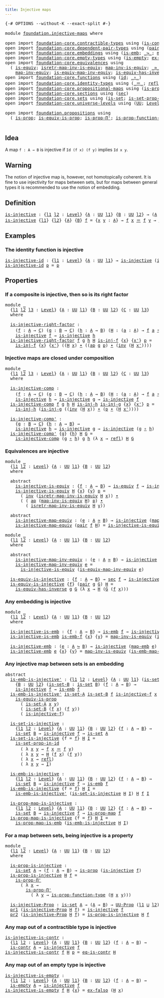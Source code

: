 ```yaml
---
title: Injective maps
---
```


<pre class="Agda"><a id="40" class="Symbol">{-#</a> <a id="44" class="Keyword">OPTIONS</a> <a id="52" class="Pragma">--without-K</a> <a id="64" class="Pragma">--exact-split</a> <a id="78" class="Symbol">#-}</a>

<a id="83" class="Keyword">module</a> <a id="90" href="foundation.injective-maps.html" class="Module">foundation.injective-maps</a> <a id="116" class="Keyword">where</a>

<a id="123" class="Keyword">open</a> <a id="128" class="Keyword">import</a> <a id="135" href="foundation-core.contractible-types.html" class="Module">foundation-core.contractible-types</a> <a id="170" class="Keyword">using</a> <a id="176" class="Symbol">(</a><a id="177" href="foundation-core.contractible-types.html#1006" class="Function">is-contr</a><a id="185" class="Symbol">;</a> <a id="187" href="foundation-core.contractible-types.html#1311" class="Function">eq-is-contr</a><a id="198" class="Symbol">)</a>
<a id="200" class="Keyword">open</a> <a id="205" class="Keyword">import</a> <a id="212" href="foundation-core.dependent-pair-types.html" class="Module">foundation-core.dependent-pair-types</a> <a id="249" class="Keyword">using</a> <a id="255" class="Symbol">(</a><a id="256" href="foundation-core.dependent-pair-types.html#588" class="InductiveConstructor">pair</a><a id="260" class="Symbol">;</a> <a id="262" href="foundation-core.dependent-pair-types.html#605" class="Field">pr1</a><a id="265" class="Symbol">;</a> <a id="267" href="foundation-core.dependent-pair-types.html#617" class="Field">pr2</a><a id="270" class="Symbol">)</a>
<a id="272" class="Keyword">open</a> <a id="277" class="Keyword">import</a> <a id="284" href="foundation-core.embeddings.html" class="Module">foundation-core.embeddings</a> <a id="311" class="Keyword">using</a> <a id="317" class="Symbol">(</a><a id="318" href="foundation-core.embeddings.html#992" class="Function">is-emb</a><a id="324" class="Symbol">;</a> <a id="326" href="foundation-core.embeddings.html#1074" class="Function Operator">_↪_</a><a id="329" class="Symbol">;</a> <a id="331" href="foundation-core.embeddings.html#1217" class="Function">map-emb</a><a id="338" class="Symbol">;</a> <a id="340" href="foundation-core.embeddings.html#1264" class="Function">is-emb-map-emb</a><a id="354" class="Symbol">)</a>
<a id="356" class="Keyword">open</a> <a id="361" class="Keyword">import</a> <a id="368" href="foundation-core.empty-types.html" class="Module">foundation-core.empty-types</a> <a id="396" class="Keyword">using</a> <a id="402" class="Symbol">(</a><a id="403" href="foundation-core.empty-types.html#1228" class="Function">is-empty</a><a id="411" class="Symbol">;</a> <a id="413" href="foundation-core.empty-types.html#1160" class="Function">ex-falso</a><a id="421" class="Symbol">)</a>
<a id="423" class="Keyword">open</a> <a id="428" class="Keyword">import</a> <a id="435" href="foundation-core.equivalences.html" class="Module">foundation-core.equivalences</a> <a id="464" class="Keyword">using</a>
  <a id="472" class="Symbol">(</a> <a id="474" href="foundation-core.equivalences.html#1556" class="Function">is-equiv</a><a id="482" class="Symbol">;</a> <a id="484" href="foundation-core.equivalences.html#4395" class="Function">isretr-map-inv-is-equiv</a><a id="507" class="Symbol">;</a> <a id="509" href="foundation-core.equivalences.html#4187" class="Function">map-inv-is-equiv</a><a id="525" class="Symbol">;</a> <a id="527" href="foundation-core.equivalences.html#1621" class="Function Operator">_≃_</a><a id="530" class="Symbol">;</a> <a id="532" href="foundation-core.equivalences.html#1821" class="Function">map-equiv</a><a id="541" class="Symbol">;</a>
    <a id="547" href="foundation-core.equivalences.html#5036" class="Function">map-inv-equiv</a><a id="560" class="Symbol">;</a> <a id="562" href="foundation-core.equivalences.html#5594" class="Function">is-equiv-map-inv-equiv</a><a id="584" class="Symbol">;</a> <a id="586" href="foundation-core.equivalences.html#3013" class="Function">is-equiv-has-inverse</a><a id="606" class="Symbol">)</a>
<a id="608" class="Keyword">open</a> <a id="613" class="Keyword">import</a> <a id="620" href="foundation-core.functions.html" class="Module">foundation-core.functions</a> <a id="646" class="Keyword">using</a> <a id="652" class="Symbol">(</a><a id="653" href="foundation-core.functions.html#322" class="Function">id</a><a id="655" class="Symbol">;</a> <a id="657" href="foundation-core.functions.html#420" class="Function Operator">_∘_</a><a id="660" class="Symbol">)</a>
<a id="662" class="Keyword">open</a> <a id="667" class="Keyword">import</a> <a id="674" href="foundation-core.identity-types.html" class="Module">foundation-core.identity-types</a> <a id="705" class="Keyword">using</a> <a id="711" class="Symbol">(</a><a id="712" href="foundation-core.identity-types.html#1865" class="Function Operator">_＝_</a><a id="715" class="Symbol">;</a> <a id="717" href="foundation-core.identity-types.html#1820" class="InductiveConstructor">refl</a><a id="721" class="Symbol">;</a> <a id="723" href="foundation-core.identity-types.html#2425" class="Function Operator">_∙_</a><a id="726" class="Symbol">;</a> <a id="728" href="foundation-core.identity-types.html#2729" class="Function">inv</a><a id="731" class="Symbol">;</a> <a id="733" href="foundation-core.identity-types.html#4003" class="Function">ap</a><a id="735" class="Symbol">)</a>
<a id="737" class="Keyword">open</a> <a id="742" class="Keyword">import</a> <a id="749" href="foundation-core.propositional-maps.html" class="Module">foundation-core.propositional-maps</a> <a id="784" class="Keyword">using</a> <a id="790" class="Symbol">(</a><a id="791" href="foundation-core.propositional-maps.html#1276" class="Function">is-prop-map</a><a id="802" class="Symbol">;</a> <a id="804" href="foundation-core.propositional-maps.html#1864" class="Function">is-prop-map-is-emb</a><a id="822" class="Symbol">)</a>
<a id="824" class="Keyword">open</a> <a id="829" class="Keyword">import</a> <a id="836" href="foundation-core.sections.html" class="Module">foundation-core.sections</a> <a id="861" class="Keyword">using</a> <a id="867" class="Symbol">(</a><a id="868" href="foundation-core.sections.html#534" class="Function">sec</a><a id="871" class="Symbol">)</a>
<a id="873" class="Keyword">open</a> <a id="878" class="Keyword">import</a> <a id="885" href="foundation-core.sets.html" class="Module">foundation-core.sets</a> <a id="906" class="Keyword">using</a> <a id="912" class="Symbol">(</a><a id="913" href="foundation-core.sets.html#1113" class="Function">is-set</a><a id="919" class="Symbol">;</a> <a id="921" href="foundation-core.sets.html#2789" class="Function">is-set-prop-in-id</a><a id="938" class="Symbol">)</a>
<a id="940" class="Keyword">open</a> <a id="945" class="Keyword">import</a> <a id="952" href="foundation-core.universe-levels.html" class="Module">foundation-core.universe-levels</a> <a id="984" class="Keyword">using</a> <a id="990" class="Symbol">(</a><a id="991" href="foundation-core.universe-levels.html#235" class="Primitive">UU</a><a id="993" class="Symbol">;</a> <a id="995" href="Agda.Primitive.html#597" class="Postulate">Level</a><a id="1000" class="Symbol">;</a> <a id="1002" href="Agda.Primitive.html#810" class="Primitive Operator">_⊔_</a><a id="1005" class="Symbol">)</a>

<a id="1008" class="Keyword">open</a> <a id="1013" class="Keyword">import</a> <a id="1020" href="foundation.propositions.html" class="Module">foundation.propositions</a> <a id="1044" class="Keyword">using</a>
  <a id="1052" class="Symbol">(</a> <a id="1054" href="foundation-core.propositions.html#1309" class="Function">is-prop</a><a id="1061" class="Symbol">;</a> <a id="1063" href="foundation-core.propositions.html#3693" class="Function">is-equiv-is-prop</a><a id="1079" class="Symbol">;</a> <a id="1081" href="foundation-core.propositions.html#6919" class="Function">is-prop-Π&#39;</a><a id="1091" class="Symbol">;</a> <a id="1093" href="foundation-core.propositions.html#7833" class="Function">is-prop-function-type</a><a id="1114" class="Symbol">;</a> <a id="1116" href="foundation-core.propositions.html#1393" class="Function">UU-Prop</a><a id="1123" class="Symbol">)</a>

</pre>
## Idea

A map `f : A → B` is injective if `Id (f x) (f y)` implies `Id x y`.

## Warning

The notion of injective map is, however, not homotopically coherent. It is fine to use injectivity for maps between sets, but for maps between general types it is recommended to use the notion of embedding.

## Definition

<pre class="Agda"><a id="is-injective"></a><a id="1453" href="foundation.injective-maps.html#1453" class="Function">is-injective</a> <a id="1466" class="Symbol">:</a> <a id="1468" class="Symbol">{</a><a id="1469" href="foundation.injective-maps.html#1469" class="Bound">l1</a> <a id="1472" href="foundation.injective-maps.html#1472" class="Bound">l2</a> <a id="1475" class="Symbol">:</a> <a id="1477" href="Agda.Primitive.html#597" class="Postulate">Level</a><a id="1482" class="Symbol">}</a> <a id="1484" class="Symbol">{</a><a id="1485" href="foundation.injective-maps.html#1485" class="Bound">A</a> <a id="1487" class="Symbol">:</a> <a id="1489" href="foundation-core.universe-levels.html#235" class="Primitive">UU</a> <a id="1492" href="foundation.injective-maps.html#1469" class="Bound">l1</a><a id="1494" class="Symbol">}</a> <a id="1496" class="Symbol">{</a><a id="1497" href="foundation.injective-maps.html#1497" class="Bound">B</a> <a id="1499" class="Symbol">:</a> <a id="1501" href="foundation-core.universe-levels.html#235" class="Primitive">UU</a> <a id="1504" href="foundation.injective-maps.html#1472" class="Bound">l2</a><a id="1506" class="Symbol">}</a> <a id="1508" class="Symbol">→</a> <a id="1510" class="Symbol">(</a><a id="1511" href="foundation.injective-maps.html#1485" class="Bound">A</a> <a id="1513" class="Symbol">→</a> <a id="1515" href="foundation.injective-maps.html#1497" class="Bound">B</a><a id="1516" class="Symbol">)</a> <a id="1518" class="Symbol">→</a> <a id="1520" href="foundation-core.universe-levels.html#235" class="Primitive">UU</a> <a id="1523" class="Symbol">(</a><a id="1524" href="foundation.injective-maps.html#1469" class="Bound">l1</a> <a id="1527" href="Agda.Primitive.html#810" class="Primitive Operator">⊔</a> <a id="1529" href="foundation.injective-maps.html#1472" class="Bound">l2</a><a id="1531" class="Symbol">)</a>
<a id="1533" href="foundation.injective-maps.html#1453" class="Function">is-injective</a> <a id="1546" class="Symbol">{</a><a id="1547" href="foundation.injective-maps.html#1547" class="Bound">l1</a><a id="1549" class="Symbol">}</a> <a id="1551" class="Symbol">{</a><a id="1552" href="foundation.injective-maps.html#1552" class="Bound">l2</a><a id="1554" class="Symbol">}</a> <a id="1556" class="Symbol">{</a><a id="1557" href="foundation.injective-maps.html#1557" class="Bound">A</a><a id="1558" class="Symbol">}</a> <a id="1560" class="Symbol">{</a><a id="1561" href="foundation.injective-maps.html#1561" class="Bound">B</a><a id="1562" class="Symbol">}</a> <a id="1564" href="foundation.injective-maps.html#1564" class="Bound">f</a> <a id="1566" class="Symbol">=</a> <a id="1568" class="Symbol">{</a><a id="1569" href="foundation.injective-maps.html#1569" class="Bound">x</a> <a id="1571" href="foundation.injective-maps.html#1571" class="Bound">y</a> <a id="1573" class="Symbol">:</a> <a id="1575" href="foundation.injective-maps.html#1557" class="Bound">A</a><a id="1576" class="Symbol">}</a> <a id="1578" class="Symbol">→</a> <a id="1580" href="foundation.injective-maps.html#1564" class="Bound">f</a> <a id="1582" href="foundation.injective-maps.html#1569" class="Bound">x</a> <a id="1584" href="foundation-core.identity-types.html#1865" class="Function Operator">＝</a> <a id="1586" href="foundation.injective-maps.html#1564" class="Bound">f</a> <a id="1588" href="foundation.injective-maps.html#1571" class="Bound">y</a> <a id="1590" class="Symbol">→</a> <a id="1592" href="foundation.injective-maps.html#1569" class="Bound">x</a> <a id="1594" href="foundation-core.identity-types.html#1865" class="Function Operator">＝</a> <a id="1596" href="foundation.injective-maps.html#1571" class="Bound">y</a>
</pre>
## Examples

### The identity function is injective

<pre class="Agda"><a id="is-injective-id"></a><a id="1664" href="foundation.injective-maps.html#1664" class="Function">is-injective-id</a> <a id="1680" class="Symbol">:</a> <a id="1682" class="Symbol">{</a><a id="1683" href="foundation.injective-maps.html#1683" class="Bound">l1</a> <a id="1686" class="Symbol">:</a> <a id="1688" href="Agda.Primitive.html#597" class="Postulate">Level</a><a id="1693" class="Symbol">}</a> <a id="1695" class="Symbol">{</a><a id="1696" href="foundation.injective-maps.html#1696" class="Bound">A</a> <a id="1698" class="Symbol">:</a> <a id="1700" href="foundation-core.universe-levels.html#235" class="Primitive">UU</a> <a id="1703" href="foundation.injective-maps.html#1683" class="Bound">l1</a><a id="1705" class="Symbol">}</a> <a id="1707" class="Symbol">→</a> <a id="1709" href="foundation.injective-maps.html#1453" class="Function">is-injective</a> <a id="1722" class="Symbol">(</a><a id="1723" href="foundation-core.functions.html#322" class="Function">id</a> <a id="1726" class="Symbol">{</a><a id="1727" class="Argument">A</a> <a id="1729" class="Symbol">=</a> <a id="1731" href="foundation.injective-maps.html#1696" class="Bound">A</a><a id="1732" class="Symbol">})</a>
<a id="1735" href="foundation.injective-maps.html#1664" class="Function">is-injective-id</a> <a id="1751" href="foundation.injective-maps.html#1751" class="Bound">p</a> <a id="1753" class="Symbol">=</a> <a id="1755" href="foundation.injective-maps.html#1751" class="Bound">p</a>
</pre>
## Properties

### If a composite is injective, then so is its right factor

<pre class="Agda"><a id="1847" class="Keyword">module</a> <a id="1854" href="foundation.injective-maps.html#1854" class="Module">_</a>
  <a id="1858" class="Symbol">{</a><a id="1859" href="foundation.injective-maps.html#1859" class="Bound">l1</a> <a id="1862" href="foundation.injective-maps.html#1862" class="Bound">l2</a> <a id="1865" href="foundation.injective-maps.html#1865" class="Bound">l3</a> <a id="1868" class="Symbol">:</a> <a id="1870" href="Agda.Primitive.html#597" class="Postulate">Level</a><a id="1875" class="Symbol">}</a> <a id="1877" class="Symbol">{</a><a id="1878" href="foundation.injective-maps.html#1878" class="Bound">A</a> <a id="1880" class="Symbol">:</a> <a id="1882" href="foundation-core.universe-levels.html#235" class="Primitive">UU</a> <a id="1885" href="foundation.injective-maps.html#1859" class="Bound">l1</a><a id="1887" class="Symbol">}</a> <a id="1889" class="Symbol">{</a><a id="1890" href="foundation.injective-maps.html#1890" class="Bound">B</a> <a id="1892" class="Symbol">:</a> <a id="1894" href="foundation-core.universe-levels.html#235" class="Primitive">UU</a> <a id="1897" href="foundation.injective-maps.html#1862" class="Bound">l2</a><a id="1899" class="Symbol">}</a> <a id="1901" class="Symbol">{</a><a id="1902" href="foundation.injective-maps.html#1902" class="Bound">C</a> <a id="1904" class="Symbol">:</a> <a id="1906" href="foundation-core.universe-levels.html#235" class="Primitive">UU</a> <a id="1909" href="foundation.injective-maps.html#1865" class="Bound">l3</a><a id="1911" class="Symbol">}</a>
  <a id="1915" class="Keyword">where</a>
  
  <a id="1926" href="foundation.injective-maps.html#1926" class="Function">is-injective-right-factor</a> <a id="1952" class="Symbol">:</a>
    <a id="1958" class="Symbol">(</a><a id="1959" href="foundation.injective-maps.html#1959" class="Bound">f</a> <a id="1961" class="Symbol">:</a> <a id="1963" href="foundation.injective-maps.html#1878" class="Bound">A</a> <a id="1965" class="Symbol">→</a> <a id="1967" href="foundation.injective-maps.html#1902" class="Bound">C</a><a id="1968" class="Symbol">)</a> <a id="1970" class="Symbol">(</a><a id="1971" href="foundation.injective-maps.html#1971" class="Bound">g</a> <a id="1973" class="Symbol">:</a> <a id="1975" href="foundation.injective-maps.html#1890" class="Bound">B</a> <a id="1977" class="Symbol">→</a> <a id="1979" href="foundation.injective-maps.html#1902" class="Bound">C</a><a id="1980" class="Symbol">)</a> <a id="1982" class="Symbol">(</a><a id="1983" href="foundation.injective-maps.html#1983" class="Bound">h</a> <a id="1985" class="Symbol">:</a> <a id="1987" href="foundation.injective-maps.html#1878" class="Bound">A</a> <a id="1989" class="Symbol">→</a> <a id="1991" href="foundation.injective-maps.html#1890" class="Bound">B</a><a id="1992" class="Symbol">)</a> <a id="1994" class="Symbol">(</a><a id="1995" href="foundation.injective-maps.html#1995" class="Bound">H</a> <a id="1997" class="Symbol">:</a> <a id="1999" class="Symbol">(</a><a id="2000" href="foundation.injective-maps.html#2000" class="Bound">a</a> <a id="2002" class="Symbol">:</a> <a id="2004" href="foundation.injective-maps.html#1878" class="Bound">A</a><a id="2005" class="Symbol">)</a> <a id="2007" class="Symbol">→</a> <a id="2009" href="foundation.injective-maps.html#1959" class="Bound">f</a> <a id="2011" href="foundation.injective-maps.html#2000" class="Bound">a</a> <a id="2013" href="foundation-core.identity-types.html#1865" class="Function Operator">＝</a> <a id="2015" href="foundation.injective-maps.html#1971" class="Bound">g</a> <a id="2017" class="Symbol">(</a><a id="2018" href="foundation.injective-maps.html#1983" class="Bound">h</a> <a id="2020" href="foundation.injective-maps.html#2000" class="Bound">a</a><a id="2021" class="Symbol">))</a> <a id="2024" class="Symbol">→</a>
    <a id="2030" href="foundation.injective-maps.html#1453" class="Function">is-injective</a> <a id="2043" href="foundation.injective-maps.html#1959" class="Bound">f</a> <a id="2045" class="Symbol">→</a> <a id="2047" href="foundation.injective-maps.html#1453" class="Function">is-injective</a> <a id="2060" href="foundation.injective-maps.html#1983" class="Bound">h</a>
  <a id="2064" href="foundation.injective-maps.html#1926" class="Function">is-injective-right-factor</a> <a id="2090" href="foundation.injective-maps.html#2090" class="Bound">f</a> <a id="2092" href="foundation.injective-maps.html#2092" class="Bound">g</a> <a id="2094" href="foundation.injective-maps.html#2094" class="Bound">h</a> <a id="2096" href="foundation.injective-maps.html#2096" class="Bound">H</a> <a id="2098" href="foundation.injective-maps.html#2098" class="Bound">is-inj-f</a> <a id="2107" class="Symbol">{</a><a id="2108" href="foundation.injective-maps.html#2108" class="Bound">x</a><a id="2109" class="Symbol">}</a> <a id="2111" class="Symbol">{</a><a id="2112" href="foundation.injective-maps.html#2112" class="Bound">x&#39;</a><a id="2114" class="Symbol">}</a> <a id="2116" href="foundation.injective-maps.html#2116" class="Bound">p</a> <a id="2118" class="Symbol">=</a>
    <a id="2124" href="foundation.injective-maps.html#2098" class="Bound">is-inj-f</a> <a id="2133" class="Symbol">{</a><a id="2134" href="foundation.injective-maps.html#2108" class="Bound">x</a><a id="2135" class="Symbol">}</a> <a id="2137" class="Symbol">{</a><a id="2138" href="foundation.injective-maps.html#2112" class="Bound">x&#39;</a><a id="2140" class="Symbol">}</a> <a id="2142" class="Symbol">((</a><a id="2144" href="foundation.injective-maps.html#2096" class="Bound">H</a> <a id="2146" href="foundation.injective-maps.html#2108" class="Bound">x</a><a id="2147" class="Symbol">)</a> <a id="2149" href="foundation-core.identity-types.html#2425" class="Function Operator">∙</a> <a id="2151" class="Symbol">((</a><a id="2153" href="foundation-core.identity-types.html#4003" class="Function">ap</a> <a id="2156" href="foundation.injective-maps.html#2092" class="Bound">g</a> <a id="2158" href="foundation.injective-maps.html#2116" class="Bound">p</a><a id="2159" class="Symbol">)</a> <a id="2161" href="foundation-core.identity-types.html#2425" class="Function Operator">∙</a> <a id="2163" class="Symbol">(</a><a id="2164" href="foundation-core.identity-types.html#2729" class="Function">inv</a> <a id="2168" class="Symbol">(</a><a id="2169" href="foundation.injective-maps.html#2096" class="Bound">H</a> <a id="2171" href="foundation.injective-maps.html#2112" class="Bound">x&#39;</a><a id="2173" class="Symbol">))))</a>
</pre>
### Injective maps are closed under composition

<pre class="Agda"><a id="2240" class="Keyword">module</a> <a id="2247" href="foundation.injective-maps.html#2247" class="Module">_</a>
  <a id="2251" class="Symbol">{</a><a id="2252" href="foundation.injective-maps.html#2252" class="Bound">l1</a> <a id="2255" href="foundation.injective-maps.html#2255" class="Bound">l2</a> <a id="2258" href="foundation.injective-maps.html#2258" class="Bound">l3</a> <a id="2261" class="Symbol">:</a> <a id="2263" href="Agda.Primitive.html#597" class="Postulate">Level</a><a id="2268" class="Symbol">}</a> <a id="2270" class="Symbol">{</a><a id="2271" href="foundation.injective-maps.html#2271" class="Bound">A</a> <a id="2273" class="Symbol">:</a> <a id="2275" href="foundation-core.universe-levels.html#235" class="Primitive">UU</a> <a id="2278" href="foundation.injective-maps.html#2252" class="Bound">l1</a><a id="2280" class="Symbol">}</a> <a id="2282" class="Symbol">{</a><a id="2283" href="foundation.injective-maps.html#2283" class="Bound">B</a> <a id="2285" class="Symbol">:</a> <a id="2287" href="foundation-core.universe-levels.html#235" class="Primitive">UU</a> <a id="2290" href="foundation.injective-maps.html#2255" class="Bound">l2</a><a id="2292" class="Symbol">}</a> <a id="2294" class="Symbol">{</a><a id="2295" href="foundation.injective-maps.html#2295" class="Bound">C</a> <a id="2297" class="Symbol">:</a> <a id="2299" href="foundation-core.universe-levels.html#235" class="Primitive">UU</a> <a id="2302" href="foundation.injective-maps.html#2258" class="Bound">l3</a><a id="2304" class="Symbol">}</a>
  <a id="2308" class="Keyword">where</a>
  
  <a id="2319" href="foundation.injective-maps.html#2319" class="Function">is-injective-comp</a> <a id="2337" class="Symbol">:</a>
    <a id="2343" class="Symbol">(</a><a id="2344" href="foundation.injective-maps.html#2344" class="Bound">f</a> <a id="2346" class="Symbol">:</a> <a id="2348" href="foundation.injective-maps.html#2271" class="Bound">A</a> <a id="2350" class="Symbol">→</a> <a id="2352" href="foundation.injective-maps.html#2295" class="Bound">C</a><a id="2353" class="Symbol">)</a> <a id="2355" class="Symbol">(</a><a id="2356" href="foundation.injective-maps.html#2356" class="Bound">g</a> <a id="2358" class="Symbol">:</a> <a id="2360" href="foundation.injective-maps.html#2283" class="Bound">B</a> <a id="2362" class="Symbol">→</a> <a id="2364" href="foundation.injective-maps.html#2295" class="Bound">C</a><a id="2365" class="Symbol">)</a> <a id="2367" class="Symbol">(</a><a id="2368" href="foundation.injective-maps.html#2368" class="Bound">h</a> <a id="2370" class="Symbol">:</a> <a id="2372" href="foundation.injective-maps.html#2271" class="Bound">A</a> <a id="2374" class="Symbol">→</a> <a id="2376" href="foundation.injective-maps.html#2283" class="Bound">B</a><a id="2377" class="Symbol">)</a> <a id="2379" class="Symbol">(</a><a id="2380" href="foundation.injective-maps.html#2380" class="Bound">H</a> <a id="2382" class="Symbol">:</a> <a id="2384" class="Symbol">(</a><a id="2385" href="foundation.injective-maps.html#2385" class="Bound">a</a> <a id="2387" class="Symbol">:</a> <a id="2389" href="foundation.injective-maps.html#2271" class="Bound">A</a><a id="2390" class="Symbol">)</a> <a id="2392" class="Symbol">→</a> <a id="2394" href="foundation.injective-maps.html#2344" class="Bound">f</a> <a id="2396" href="foundation.injective-maps.html#2385" class="Bound">a</a> <a id="2398" href="foundation-core.identity-types.html#1865" class="Function Operator">＝</a> <a id="2400" href="foundation.injective-maps.html#2356" class="Bound">g</a> <a id="2402" class="Symbol">(</a><a id="2403" href="foundation.injective-maps.html#2368" class="Bound">h</a> <a id="2405" href="foundation.injective-maps.html#2385" class="Bound">a</a><a id="2406" class="Symbol">))</a> <a id="2409" class="Symbol">→</a>
    <a id="2415" href="foundation.injective-maps.html#1453" class="Function">is-injective</a> <a id="2428" href="foundation.injective-maps.html#2368" class="Bound">h</a> <a id="2430" class="Symbol">→</a> <a id="2432" href="foundation.injective-maps.html#1453" class="Function">is-injective</a> <a id="2445" href="foundation.injective-maps.html#2356" class="Bound">g</a> <a id="2447" class="Symbol">→</a> <a id="2449" href="foundation.injective-maps.html#1453" class="Function">is-injective</a> <a id="2462" href="foundation.injective-maps.html#2344" class="Bound">f</a>
  <a id="2466" href="foundation.injective-maps.html#2319" class="Function">is-injective-comp</a> <a id="2484" href="foundation.injective-maps.html#2484" class="Bound">f</a> <a id="2486" href="foundation.injective-maps.html#2486" class="Bound">g</a> <a id="2488" href="foundation.injective-maps.html#2488" class="Bound">h</a> <a id="2490" href="foundation.injective-maps.html#2490" class="Bound">H</a> <a id="2492" href="foundation.injective-maps.html#2492" class="Bound">is-inj-h</a> <a id="2501" href="foundation.injective-maps.html#2501" class="Bound">is-inj-g</a> <a id="2510" class="Symbol">{</a><a id="2511" href="foundation.injective-maps.html#2511" class="Bound">x</a><a id="2512" class="Symbol">}</a> <a id="2514" class="Symbol">{</a><a id="2515" href="foundation.injective-maps.html#2515" class="Bound">x&#39;</a><a id="2517" class="Symbol">}</a> <a id="2519" href="foundation.injective-maps.html#2519" class="Bound">p</a> <a id="2521" class="Symbol">=</a>
    <a id="2527" href="foundation.injective-maps.html#2492" class="Bound">is-inj-h</a> <a id="2536" class="Symbol">(</a><a id="2537" href="foundation.injective-maps.html#2501" class="Bound">is-inj-g</a> <a id="2546" class="Symbol">((</a><a id="2548" href="foundation-core.identity-types.html#2729" class="Function">inv</a> <a id="2552" class="Symbol">(</a><a id="2553" href="foundation.injective-maps.html#2490" class="Bound">H</a> <a id="2555" href="foundation.injective-maps.html#2511" class="Bound">x</a><a id="2556" class="Symbol">))</a> <a id="2559" href="foundation-core.identity-types.html#2425" class="Function Operator">∙</a> <a id="2561" class="Symbol">(</a><a id="2562" href="foundation.injective-maps.html#2519" class="Bound">p</a> <a id="2564" href="foundation-core.identity-types.html#2425" class="Function Operator">∙</a> <a id="2566" class="Symbol">(</a><a id="2567" href="foundation.injective-maps.html#2490" class="Bound">H</a> <a id="2569" href="foundation.injective-maps.html#2515" class="Bound">x&#39;</a><a id="2571" class="Symbol">))))</a>

  <a id="2579" href="foundation.injective-maps.html#2579" class="Function">is-injective-comp&#39;</a> <a id="2598" class="Symbol">:</a>
    <a id="2604" class="Symbol">{</a><a id="2605" href="foundation.injective-maps.html#2605" class="Bound">g</a> <a id="2607" class="Symbol">:</a> <a id="2609" href="foundation.injective-maps.html#2283" class="Bound">B</a> <a id="2611" class="Symbol">→</a> <a id="2613" href="foundation.injective-maps.html#2295" class="Bound">C</a><a id="2614" class="Symbol">}</a> <a id="2616" class="Symbol">{</a><a id="2617" href="foundation.injective-maps.html#2617" class="Bound">h</a> <a id="2619" class="Symbol">:</a> <a id="2621" href="foundation.injective-maps.html#2271" class="Bound">A</a> <a id="2623" class="Symbol">→</a> <a id="2625" href="foundation.injective-maps.html#2283" class="Bound">B</a><a id="2626" class="Symbol">}</a> <a id="2628" class="Symbol">→</a>
    <a id="2634" href="foundation.injective-maps.html#1453" class="Function">is-injective</a> <a id="2647" href="foundation.injective-maps.html#2617" class="Bound">h</a> <a id="2649" class="Symbol">→</a> <a id="2651" href="foundation.injective-maps.html#1453" class="Function">is-injective</a> <a id="2664" href="foundation.injective-maps.html#2605" class="Bound">g</a> <a id="2666" class="Symbol">→</a> <a id="2668" href="foundation.injective-maps.html#1453" class="Function">is-injective</a> <a id="2681" class="Symbol">(</a><a id="2682" href="foundation.injective-maps.html#2605" class="Bound">g</a> <a id="2684" href="foundation-core.functions.html#420" class="Function Operator">∘</a> <a id="2686" href="foundation.injective-maps.html#2617" class="Bound">h</a><a id="2687" class="Symbol">)</a>
  <a id="2691" href="foundation.injective-maps.html#2579" class="Function">is-injective-comp&#39;</a> <a id="2710" class="Symbol">{</a><a id="2711" href="foundation.injective-maps.html#2711" class="Bound">g</a><a id="2712" class="Symbol">}</a> <a id="2714" class="Symbol">{</a><a id="2715" href="foundation.injective-maps.html#2715" class="Bound">h</a><a id="2716" class="Symbol">}</a> <a id="2718" href="foundation.injective-maps.html#2718" class="Bound">H</a> <a id="2720" href="foundation.injective-maps.html#2720" class="Bound">G</a> <a id="2722" class="Symbol">=</a>
    <a id="2728" href="foundation.injective-maps.html#2319" class="Function">is-injective-comp</a> <a id="2746" class="Symbol">(</a><a id="2747" href="foundation.injective-maps.html#2711" class="Bound">g</a> <a id="2749" href="foundation-core.functions.html#420" class="Function Operator">∘</a> <a id="2751" href="foundation.injective-maps.html#2715" class="Bound">h</a><a id="2752" class="Symbol">)</a> <a id="2754" href="foundation.injective-maps.html#2711" class="Bound">g</a> <a id="2756" href="foundation.injective-maps.html#2715" class="Bound">h</a> <a id="2758" class="Symbol">(λ</a> <a id="2761" href="foundation.injective-maps.html#2761" class="Bound">x</a> <a id="2763" class="Symbol">→</a> <a id="2765" href="foundation-core.identity-types.html#1820" class="InductiveConstructor">refl</a><a id="2769" class="Symbol">)</a> <a id="2771" href="foundation.injective-maps.html#2718" class="Bound">H</a> <a id="2773" href="foundation.injective-maps.html#2720" class="Bound">G</a>
</pre>
### Equivalences are injective

<pre class="Agda"><a id="2820" class="Keyword">module</a> <a id="2827" href="foundation.injective-maps.html#2827" class="Module">_</a>
  <a id="2831" class="Symbol">{</a><a id="2832" href="foundation.injective-maps.html#2832" class="Bound">l1</a> <a id="2835" href="foundation.injective-maps.html#2835" class="Bound">l2</a> <a id="2838" class="Symbol">:</a> <a id="2840" href="Agda.Primitive.html#597" class="Postulate">Level</a><a id="2845" class="Symbol">}</a> <a id="2847" class="Symbol">{</a><a id="2848" href="foundation.injective-maps.html#2848" class="Bound">A</a> <a id="2850" class="Symbol">:</a> <a id="2852" href="foundation-core.universe-levels.html#235" class="Primitive">UU</a> <a id="2855" href="foundation.injective-maps.html#2832" class="Bound">l1</a><a id="2857" class="Symbol">}</a> <a id="2859" class="Symbol">{</a><a id="2860" href="foundation.injective-maps.html#2860" class="Bound">B</a> <a id="2862" class="Symbol">:</a> <a id="2864" href="foundation-core.universe-levels.html#235" class="Primitive">UU</a> <a id="2867" href="foundation.injective-maps.html#2835" class="Bound">l2</a><a id="2869" class="Symbol">}</a>
  <a id="2873" class="Keyword">where</a>

  <a id="2882" class="Keyword">abstract</a>
    <a id="2895" href="foundation.injective-maps.html#2895" class="Function">is-injective-is-equiv</a> <a id="2917" class="Symbol">:</a> <a id="2919" class="Symbol">{</a><a id="2920" href="foundation.injective-maps.html#2920" class="Bound">f</a> <a id="2922" class="Symbol">:</a> <a id="2924" href="foundation.injective-maps.html#2848" class="Bound">A</a> <a id="2926" class="Symbol">→</a> <a id="2928" href="foundation.injective-maps.html#2860" class="Bound">B</a><a id="2929" class="Symbol">}</a> <a id="2931" class="Symbol">→</a> <a id="2933" href="foundation-core.equivalences.html#1556" class="Function">is-equiv</a> <a id="2942" href="foundation.injective-maps.html#2920" class="Bound">f</a> <a id="2944" class="Symbol">→</a> <a id="2946" href="foundation.injective-maps.html#1453" class="Function">is-injective</a> <a id="2959" href="foundation.injective-maps.html#2920" class="Bound">f</a>
    <a id="2965" href="foundation.injective-maps.html#2895" class="Function">is-injective-is-equiv</a> <a id="2987" href="foundation.injective-maps.html#2987" class="Bound">H</a> <a id="2989" class="Symbol">{</a><a id="2990" href="foundation.injective-maps.html#2990" class="Bound">x</a><a id="2991" class="Symbol">}</a> <a id="2993" class="Symbol">{</a><a id="2994" href="foundation.injective-maps.html#2994" class="Bound">y</a><a id="2995" class="Symbol">}</a> <a id="2997" href="foundation.injective-maps.html#2997" class="Bound">p</a> <a id="2999" class="Symbol">=</a>
      <a id="3007" class="Symbol">(</a> <a id="3009" href="foundation-core.identity-types.html#2729" class="Function">inv</a> <a id="3013" class="Symbol">(</a><a id="3014" href="foundation-core.equivalences.html#4395" class="Function">isretr-map-inv-is-equiv</a> <a id="3038" href="foundation.injective-maps.html#2987" class="Bound">H</a> <a id="3040" href="foundation.injective-maps.html#2990" class="Bound">x</a><a id="3041" class="Symbol">))</a> <a id="3044" href="foundation-core.identity-types.html#2425" class="Function Operator">∙</a>
      <a id="3052" class="Symbol">(</a> <a id="3054" class="Symbol">(</a> <a id="3056" href="foundation-core.identity-types.html#4003" class="Function">ap</a> <a id="3059" class="Symbol">(</a><a id="3060" href="foundation-core.equivalences.html#4187" class="Function">map-inv-is-equiv</a> <a id="3077" href="foundation.injective-maps.html#2987" class="Bound">H</a><a id="3078" class="Symbol">)</a> <a id="3080" href="foundation.injective-maps.html#2997" class="Bound">p</a><a id="3081" class="Symbol">)</a> <a id="3083" href="foundation-core.identity-types.html#2425" class="Function Operator">∙</a>
        <a id="3093" class="Symbol">(</a> <a id="3095" href="foundation-core.equivalences.html#4395" class="Function">isretr-map-inv-is-equiv</a> <a id="3119" href="foundation.injective-maps.html#2987" class="Bound">H</a> <a id="3121" href="foundation.injective-maps.html#2994" class="Bound">y</a><a id="3122" class="Symbol">))</a>

  <a id="3128" class="Keyword">abstract</a>
    <a id="3141" href="foundation.injective-maps.html#3141" class="Function">is-injective-map-equiv</a> <a id="3164" class="Symbol">:</a> <a id="3166" class="Symbol">(</a><a id="3167" href="foundation.injective-maps.html#3167" class="Bound">e</a> <a id="3169" class="Symbol">:</a> <a id="3171" href="foundation.injective-maps.html#2848" class="Bound">A</a> <a id="3173" href="foundation-core.equivalences.html#1621" class="Function Operator">≃</a> <a id="3175" href="foundation.injective-maps.html#2860" class="Bound">B</a><a id="3176" class="Symbol">)</a> <a id="3178" class="Symbol">→</a> <a id="3180" href="foundation.injective-maps.html#1453" class="Function">is-injective</a> <a id="3193" class="Symbol">(</a><a id="3194" href="foundation-core.equivalences.html#1821" class="Function">map-equiv</a> <a id="3204" href="foundation.injective-maps.html#3167" class="Bound">e</a><a id="3205" class="Symbol">)</a>
    <a id="3211" href="foundation.injective-maps.html#3141" class="Function">is-injective-map-equiv</a> <a id="3234" class="Symbol">(</a><a id="3235" href="foundation-core.dependent-pair-types.html#588" class="InductiveConstructor">pair</a> <a id="3240" href="foundation.injective-maps.html#3240" class="Bound">f</a> <a id="3242" href="foundation.injective-maps.html#3242" class="Bound">H</a><a id="3243" class="Symbol">)</a> <a id="3245" class="Symbol">=</a> <a id="3247" href="foundation.injective-maps.html#2895" class="Function">is-injective-is-equiv</a> <a id="3269" href="foundation.injective-maps.html#3242" class="Bound">H</a>

<a id="3272" class="Keyword">module</a> <a id="3279" href="foundation.injective-maps.html#3279" class="Module">_</a>
  <a id="3283" class="Symbol">{</a><a id="3284" href="foundation.injective-maps.html#3284" class="Bound">l1</a> <a id="3287" href="foundation.injective-maps.html#3287" class="Bound">l2</a> <a id="3290" class="Symbol">:</a> <a id="3292" href="Agda.Primitive.html#597" class="Postulate">Level</a><a id="3297" class="Symbol">}</a> <a id="3299" class="Symbol">{</a><a id="3300" href="foundation.injective-maps.html#3300" class="Bound">A</a> <a id="3302" class="Symbol">:</a> <a id="3304" href="foundation-core.universe-levels.html#235" class="Primitive">UU</a> <a id="3307" href="foundation.injective-maps.html#3284" class="Bound">l1</a><a id="3309" class="Symbol">}</a> <a id="3311" class="Symbol">{</a><a id="3312" href="foundation.injective-maps.html#3312" class="Bound">B</a> <a id="3314" class="Symbol">:</a> <a id="3316" href="foundation-core.universe-levels.html#235" class="Primitive">UU</a> <a id="3319" href="foundation.injective-maps.html#3287" class="Bound">l2</a><a id="3321" class="Symbol">}</a>
  <a id="3325" class="Keyword">where</a>
  
  <a id="3336" class="Keyword">abstract</a>
    <a id="3349" href="foundation.injective-maps.html#3349" class="Function">is-injective-map-inv-equiv</a> <a id="3376" class="Symbol">:</a> <a id="3378" class="Symbol">(</a><a id="3379" href="foundation.injective-maps.html#3379" class="Bound">e</a> <a id="3381" class="Symbol">:</a> <a id="3383" href="foundation.injective-maps.html#3300" class="Bound">A</a> <a id="3385" href="foundation-core.equivalences.html#1621" class="Function Operator">≃</a> <a id="3387" href="foundation.injective-maps.html#3312" class="Bound">B</a><a id="3388" class="Symbol">)</a> <a id="3390" class="Symbol">→</a> <a id="3392" href="foundation.injective-maps.html#1453" class="Function">is-injective</a> <a id="3405" class="Symbol">(</a><a id="3406" href="foundation-core.equivalences.html#5036" class="Function">map-inv-equiv</a> <a id="3420" href="foundation.injective-maps.html#3379" class="Bound">e</a><a id="3421" class="Symbol">)</a>
    <a id="3427" href="foundation.injective-maps.html#3349" class="Function">is-injective-map-inv-equiv</a> <a id="3454" href="foundation.injective-maps.html#3454" class="Bound">e</a> <a id="3456" class="Symbol">=</a>
      <a id="3464" href="foundation.injective-maps.html#2895" class="Function">is-injective-is-equiv</a> <a id="3486" class="Symbol">(</a><a id="3487" href="foundation-core.equivalences.html#5594" class="Function">is-equiv-map-inv-equiv</a> <a id="3510" href="foundation.injective-maps.html#3454" class="Bound">e</a><a id="3511" class="Symbol">)</a>

  <a id="3516" href="foundation.injective-maps.html#3516" class="Function">is-equiv-is-injective</a> <a id="3538" class="Symbol">:</a> <a id="3540" class="Symbol">{</a><a id="3541" href="foundation.injective-maps.html#3541" class="Bound">f</a> <a id="3543" class="Symbol">:</a> <a id="3545" href="foundation.injective-maps.html#3300" class="Bound">A</a> <a id="3547" class="Symbol">→</a> <a id="3549" href="foundation.injective-maps.html#3312" class="Bound">B</a><a id="3550" class="Symbol">}</a> <a id="3552" class="Symbol">→</a> <a id="3554" href="foundation-core.sections.html#534" class="Function">sec</a> <a id="3558" href="foundation.injective-maps.html#3541" class="Bound">f</a> <a id="3560" class="Symbol">→</a> <a id="3562" href="foundation.injective-maps.html#1453" class="Function">is-injective</a> <a id="3575" href="foundation.injective-maps.html#3541" class="Bound">f</a> <a id="3577" class="Symbol">→</a> <a id="3579" href="foundation-core.equivalences.html#1556" class="Function">is-equiv</a> <a id="3588" href="foundation.injective-maps.html#3541" class="Bound">f</a>
  <a id="3592" href="foundation.injective-maps.html#3516" class="Function">is-equiv-is-injective</a> <a id="3614" class="Symbol">{</a><a id="3615" href="foundation.injective-maps.html#3615" class="Bound">f</a><a id="3616" class="Symbol">}</a> <a id="3618" class="Symbol">(</a><a id="3619" href="foundation-core.dependent-pair-types.html#588" class="InductiveConstructor">pair</a> <a id="3624" href="foundation.injective-maps.html#3624" class="Bound">g</a> <a id="3626" href="foundation.injective-maps.html#3626" class="Bound">G</a><a id="3627" class="Symbol">)</a> <a id="3629" href="foundation.injective-maps.html#3629" class="Bound">H</a> <a id="3631" class="Symbol">=</a>
    <a id="3637" href="foundation-core.equivalences.html#3013" class="Function">is-equiv-has-inverse</a> <a id="3658" href="foundation.injective-maps.html#3624" class="Bound">g</a> <a id="3660" href="foundation.injective-maps.html#3626" class="Bound">G</a> <a id="3662" class="Symbol">(λ</a> <a id="3665" href="foundation.injective-maps.html#3665" class="Bound">x</a> <a id="3667" class="Symbol">→</a> <a id="3669" href="foundation.injective-maps.html#3629" class="Bound">H</a> <a id="3671" class="Symbol">(</a><a id="3672" href="foundation.injective-maps.html#3626" class="Bound">G</a> <a id="3674" class="Symbol">(</a><a id="3675" href="foundation.injective-maps.html#3615" class="Bound">f</a> <a id="3677" href="foundation.injective-maps.html#3665" class="Bound">x</a><a id="3678" class="Symbol">)))</a>
</pre>
### Any embedding is injective

<pre class="Agda"><a id="3727" class="Keyword">module</a> <a id="3734" href="foundation.injective-maps.html#3734" class="Module">_</a>
  <a id="3738" class="Symbol">{</a><a id="3739" href="foundation.injective-maps.html#3739" class="Bound">l1</a> <a id="3742" href="foundation.injective-maps.html#3742" class="Bound">l2</a> <a id="3745" class="Symbol">:</a> <a id="3747" href="Agda.Primitive.html#597" class="Postulate">Level</a><a id="3752" class="Symbol">}</a> <a id="3754" class="Symbol">{</a><a id="3755" href="foundation.injective-maps.html#3755" class="Bound">A</a> <a id="3757" class="Symbol">:</a> <a id="3759" href="foundation-core.universe-levels.html#235" class="Primitive">UU</a> <a id="3762" href="foundation.injective-maps.html#3739" class="Bound">l1</a><a id="3764" class="Symbol">}</a> <a id="3766" class="Symbol">{</a><a id="3767" href="foundation.injective-maps.html#3767" class="Bound">B</a> <a id="3769" class="Symbol">:</a> <a id="3771" href="foundation-core.universe-levels.html#235" class="Primitive">UU</a> <a id="3774" href="foundation.injective-maps.html#3742" class="Bound">l2</a><a id="3776" class="Symbol">}</a>
  <a id="3780" class="Keyword">where</a>

  <a id="3789" href="foundation.injective-maps.html#3789" class="Function">is-injective-is-emb</a> <a id="3809" class="Symbol">:</a> <a id="3811" class="Symbol">{</a><a id="3812" href="foundation.injective-maps.html#3812" class="Bound">f</a> <a id="3814" class="Symbol">:</a> <a id="3816" href="foundation.injective-maps.html#3755" class="Bound">A</a> <a id="3818" class="Symbol">→</a> <a id="3820" href="foundation.injective-maps.html#3767" class="Bound">B</a><a id="3821" class="Symbol">}</a> <a id="3823" class="Symbol">→</a> <a id="3825" href="foundation-core.embeddings.html#992" class="Function">is-emb</a> <a id="3832" href="foundation.injective-maps.html#3812" class="Bound">f</a> <a id="3834" class="Symbol">→</a> <a id="3836" href="foundation.injective-maps.html#1453" class="Function">is-injective</a> <a id="3849" href="foundation.injective-maps.html#3812" class="Bound">f</a>
  <a id="3853" href="foundation.injective-maps.html#3789" class="Function">is-injective-is-emb</a> <a id="3873" href="foundation.injective-maps.html#3873" class="Bound">is-emb-f</a> <a id="3882" class="Symbol">{</a><a id="3883" href="foundation.injective-maps.html#3883" class="Bound">x</a><a id="3884" class="Symbol">}</a> <a id="3886" class="Symbol">{</a><a id="3887" href="foundation.injective-maps.html#3887" class="Bound">y</a><a id="3888" class="Symbol">}</a> <a id="3890" class="Symbol">=</a> <a id="3892" href="foundation-core.equivalences.html#4187" class="Function">map-inv-is-equiv</a> <a id="3909" class="Symbol">(</a><a id="3910" href="foundation.injective-maps.html#3873" class="Bound">is-emb-f</a> <a id="3919" href="foundation.injective-maps.html#3883" class="Bound">x</a> <a id="3921" href="foundation.injective-maps.html#3887" class="Bound">y</a><a id="3922" class="Symbol">)</a>

  <a id="3927" href="foundation.injective-maps.html#3927" class="Function">is-injective-emb</a> <a id="3944" class="Symbol">:</a> <a id="3946" class="Symbol">(</a><a id="3947" href="foundation.injective-maps.html#3947" class="Bound">e</a> <a id="3949" class="Symbol">:</a> <a id="3951" href="foundation.injective-maps.html#3755" class="Bound">A</a> <a id="3953" href="foundation-core.embeddings.html#1074" class="Function Operator">↪</a> <a id="3955" href="foundation.injective-maps.html#3767" class="Bound">B</a><a id="3956" class="Symbol">)</a> <a id="3958" class="Symbol">→</a> <a id="3960" href="foundation.injective-maps.html#1453" class="Function">is-injective</a> <a id="3973" class="Symbol">(</a><a id="3974" href="foundation-core.embeddings.html#1217" class="Function">map-emb</a> <a id="3982" href="foundation.injective-maps.html#3947" class="Bound">e</a><a id="3983" class="Symbol">)</a>
  <a id="3987" href="foundation.injective-maps.html#3927" class="Function">is-injective-emb</a> <a id="4004" href="foundation.injective-maps.html#4004" class="Bound">e</a> <a id="4006" class="Symbol">{</a><a id="4007" href="foundation.injective-maps.html#4007" class="Bound">x</a><a id="4008" class="Symbol">}</a> <a id="4010" class="Symbol">{</a><a id="4011" href="foundation.injective-maps.html#4011" class="Bound">y</a><a id="4012" class="Symbol">}</a> <a id="4014" class="Symbol">=</a> <a id="4016" href="foundation-core.equivalences.html#4187" class="Function">map-inv-is-equiv</a> <a id="4033" class="Symbol">(</a><a id="4034" href="foundation-core.embeddings.html#1264" class="Function">is-emb-map-emb</a> <a id="4049" href="foundation.injective-maps.html#4004" class="Bound">e</a> <a id="4051" href="foundation.injective-maps.html#4007" class="Bound">x</a> <a id="4053" href="foundation.injective-maps.html#4011" class="Bound">y</a><a id="4054" class="Symbol">)</a>
</pre>
### Any injective map between sets is an embedding

<pre class="Agda"><a id="4121" class="Keyword">abstract</a>
  <a id="is-emb-is-injective&#39;"></a><a id="4132" href="foundation.injective-maps.html#4132" class="Function">is-emb-is-injective&#39;</a> <a id="4153" class="Symbol">:</a> <a id="4155" class="Symbol">{</a><a id="4156" href="foundation.injective-maps.html#4156" class="Bound">l1</a> <a id="4159" href="foundation.injective-maps.html#4159" class="Bound">l2</a> <a id="4162" class="Symbol">:</a> <a id="4164" href="Agda.Primitive.html#597" class="Postulate">Level</a><a id="4169" class="Symbol">}</a> <a id="4171" class="Symbol">{</a><a id="4172" href="foundation.injective-maps.html#4172" class="Bound">A</a> <a id="4174" class="Symbol">:</a> <a id="4176" href="foundation-core.universe-levels.html#235" class="Primitive">UU</a> <a id="4179" href="foundation.injective-maps.html#4156" class="Bound">l1</a><a id="4181" class="Symbol">}</a> <a id="4183" class="Symbol">(</a><a id="4184" href="foundation.injective-maps.html#4184" class="Bound">is-set-A</a> <a id="4193" class="Symbol">:</a> <a id="4195" href="foundation-core.sets.html#1113" class="Function">is-set</a> <a id="4202" href="foundation.injective-maps.html#4172" class="Bound">A</a><a id="4203" class="Symbol">)</a>
    <a id="4209" class="Symbol">{</a><a id="4210" href="foundation.injective-maps.html#4210" class="Bound">B</a> <a id="4212" class="Symbol">:</a> <a id="4214" href="foundation-core.universe-levels.html#235" class="Primitive">UU</a> <a id="4217" href="foundation.injective-maps.html#4159" class="Bound">l2</a><a id="4219" class="Symbol">}</a> <a id="4221" class="Symbol">(</a><a id="4222" href="foundation.injective-maps.html#4222" class="Bound">is-set-B</a> <a id="4231" class="Symbol">:</a> <a id="4233" href="foundation-core.sets.html#1113" class="Function">is-set</a> <a id="4240" href="foundation.injective-maps.html#4210" class="Bound">B</a><a id="4241" class="Symbol">)</a> <a id="4243" class="Symbol">(</a><a id="4244" href="foundation.injective-maps.html#4244" class="Bound">f</a> <a id="4246" class="Symbol">:</a> <a id="4248" href="foundation.injective-maps.html#4172" class="Bound">A</a> <a id="4250" class="Symbol">→</a> <a id="4252" href="foundation.injective-maps.html#4210" class="Bound">B</a><a id="4253" class="Symbol">)</a> <a id="4255" class="Symbol">→</a>
    <a id="4261" href="foundation.injective-maps.html#1453" class="Function">is-injective</a> <a id="4274" href="foundation.injective-maps.html#4244" class="Bound">f</a> <a id="4276" class="Symbol">→</a> <a id="4278" href="foundation-core.embeddings.html#992" class="Function">is-emb</a> <a id="4285" href="foundation.injective-maps.html#4244" class="Bound">f</a>
  <a id="4289" href="foundation.injective-maps.html#4132" class="Function">is-emb-is-injective&#39;</a> <a id="4310" href="foundation.injective-maps.html#4310" class="Bound">is-set-A</a> <a id="4319" href="foundation.injective-maps.html#4319" class="Bound">is-set-B</a> <a id="4328" href="foundation.injective-maps.html#4328" class="Bound">f</a> <a id="4330" href="foundation.injective-maps.html#4330" class="Bound">is-injective-f</a> <a id="4345" href="foundation.injective-maps.html#4345" class="Bound">x</a> <a id="4347" href="foundation.injective-maps.html#4347" class="Bound">y</a> <a id="4349" class="Symbol">=</a>
    <a id="4355" href="foundation-core.propositions.html#3693" class="Function">is-equiv-is-prop</a>
      <a id="4378" class="Symbol">(</a> <a id="4380" href="foundation.injective-maps.html#4310" class="Bound">is-set-A</a> <a id="4389" href="foundation.injective-maps.html#4345" class="Bound">x</a> <a id="4391" href="foundation.injective-maps.html#4347" class="Bound">y</a><a id="4392" class="Symbol">)</a>
      <a id="4400" class="Symbol">(</a> <a id="4402" href="foundation.injective-maps.html#4319" class="Bound">is-set-B</a> <a id="4411" class="Symbol">(</a><a id="4412" href="foundation.injective-maps.html#4328" class="Bound">f</a> <a id="4414" href="foundation.injective-maps.html#4345" class="Bound">x</a><a id="4415" class="Symbol">)</a> <a id="4417" class="Symbol">(</a><a id="4418" href="foundation.injective-maps.html#4328" class="Bound">f</a> <a id="4420" href="foundation.injective-maps.html#4347" class="Bound">y</a><a id="4421" class="Symbol">))</a>
      <a id="4430" class="Symbol">(</a> <a id="4432" href="foundation.injective-maps.html#4330" class="Bound">is-injective-f</a><a id="4446" class="Symbol">)</a>

  <a id="is-set-is-injective"></a><a id="4451" href="foundation.injective-maps.html#4451" class="Function">is-set-is-injective</a> <a id="4471" class="Symbol">:</a>
    <a id="4477" class="Symbol">{</a><a id="4478" href="foundation.injective-maps.html#4478" class="Bound">l1</a> <a id="4481" href="foundation.injective-maps.html#4481" class="Bound">l2</a> <a id="4484" class="Symbol">:</a> <a id="4486" href="Agda.Primitive.html#597" class="Postulate">Level</a><a id="4491" class="Symbol">}</a> <a id="4493" class="Symbol">{</a><a id="4494" href="foundation.injective-maps.html#4494" class="Bound">A</a> <a id="4496" class="Symbol">:</a> <a id="4498" href="foundation-core.universe-levels.html#235" class="Primitive">UU</a> <a id="4501" href="foundation.injective-maps.html#4478" class="Bound">l1</a><a id="4503" class="Symbol">}</a> <a id="4505" class="Symbol">{</a><a id="4506" href="foundation.injective-maps.html#4506" class="Bound">B</a> <a id="4508" class="Symbol">:</a> <a id="4510" href="foundation-core.universe-levels.html#235" class="Primitive">UU</a> <a id="4513" href="foundation.injective-maps.html#4481" class="Bound">l2</a><a id="4515" class="Symbol">}</a> <a id="4517" class="Symbol">{</a><a id="4518" href="foundation.injective-maps.html#4518" class="Bound">f</a> <a id="4520" class="Symbol">:</a> <a id="4522" href="foundation.injective-maps.html#4494" class="Bound">A</a> <a id="4524" class="Symbol">→</a> <a id="4526" href="foundation.injective-maps.html#4506" class="Bound">B</a><a id="4527" class="Symbol">}</a> <a id="4529" class="Symbol">→</a>
    <a id="4535" href="foundation-core.sets.html#1113" class="Function">is-set</a> <a id="4542" href="foundation.injective-maps.html#4506" class="Bound">B</a> <a id="4544" class="Symbol">→</a> <a id="4546" href="foundation.injective-maps.html#1453" class="Function">is-injective</a> <a id="4559" href="foundation.injective-maps.html#4518" class="Bound">f</a> <a id="4561" class="Symbol">→</a> <a id="4563" href="foundation-core.sets.html#1113" class="Function">is-set</a> <a id="4570" href="foundation.injective-maps.html#4494" class="Bound">A</a>
  <a id="4574" href="foundation.injective-maps.html#4451" class="Function">is-set-is-injective</a> <a id="4594" class="Symbol">{</a><a id="4595" class="Argument">f</a> <a id="4597" class="Symbol">=</a> <a id="4599" href="foundation.injective-maps.html#4599" class="Bound">f</a><a id="4600" class="Symbol">}</a> <a id="4602" href="foundation.injective-maps.html#4602" class="Bound">H</a> <a id="4604" href="foundation.injective-maps.html#4604" class="Bound">I</a> <a id="4606" class="Symbol">=</a>
    <a id="4612" href="foundation-core.sets.html#2789" class="Function">is-set-prop-in-id</a>
      <a id="4636" class="Symbol">(</a> <a id="4638" class="Symbol">λ</a> <a id="4640" href="foundation.injective-maps.html#4640" class="Bound">x</a> <a id="4642" href="foundation.injective-maps.html#4642" class="Bound">y</a> <a id="4644" class="Symbol">→</a> <a id="4646" href="foundation.injective-maps.html#4599" class="Bound">f</a> <a id="4648" href="foundation.injective-maps.html#4640" class="Bound">x</a> <a id="4650" href="foundation-core.identity-types.html#1865" class="Function Operator">＝</a> <a id="4652" href="foundation.injective-maps.html#4599" class="Bound">f</a> <a id="4654" href="foundation.injective-maps.html#4642" class="Bound">y</a><a id="4655" class="Symbol">)</a>
      <a id="4663" class="Symbol">(</a> <a id="4665" class="Symbol">λ</a> <a id="4667" href="foundation.injective-maps.html#4667" class="Bound">x</a> <a id="4669" href="foundation.injective-maps.html#4669" class="Bound">y</a> <a id="4671" class="Symbol">→</a> <a id="4673" href="foundation.injective-maps.html#4602" class="Bound">H</a> <a id="4675" class="Symbol">(</a><a id="4676" href="foundation.injective-maps.html#4599" class="Bound">f</a> <a id="4678" href="foundation.injective-maps.html#4667" class="Bound">x</a><a id="4679" class="Symbol">)</a> <a id="4681" class="Symbol">(</a><a id="4682" href="foundation.injective-maps.html#4599" class="Bound">f</a> <a id="4684" href="foundation.injective-maps.html#4669" class="Bound">y</a><a id="4685" class="Symbol">))</a>
      <a id="4694" class="Symbol">(</a> <a id="4696" class="Symbol">λ</a> <a id="4698" href="foundation.injective-maps.html#4698" class="Bound">x</a> <a id="4700" class="Symbol">→</a> <a id="4702" href="foundation-core.identity-types.html#1820" class="InductiveConstructor">refl</a><a id="4706" class="Symbol">)</a>
      <a id="4714" class="Symbol">(</a> <a id="4716" class="Symbol">λ</a> <a id="4718" href="foundation.injective-maps.html#4718" class="Bound">x</a> <a id="4720" href="foundation.injective-maps.html#4720" class="Bound">y</a> <a id="4722" class="Symbol">→</a> <a id="4724" href="foundation.injective-maps.html#4604" class="Bound">I</a><a id="4725" class="Symbol">)</a>

  <a id="is-emb-is-injective"></a><a id="4730" href="foundation.injective-maps.html#4730" class="Function">is-emb-is-injective</a> <a id="4750" class="Symbol">:</a>
    <a id="4756" class="Symbol">{</a><a id="4757" href="foundation.injective-maps.html#4757" class="Bound">l1</a> <a id="4760" href="foundation.injective-maps.html#4760" class="Bound">l2</a> <a id="4763" class="Symbol">:</a> <a id="4765" href="Agda.Primitive.html#597" class="Postulate">Level</a><a id="4770" class="Symbol">}</a> <a id="4772" class="Symbol">{</a><a id="4773" href="foundation.injective-maps.html#4773" class="Bound">A</a> <a id="4775" class="Symbol">:</a> <a id="4777" href="foundation-core.universe-levels.html#235" class="Primitive">UU</a> <a id="4780" href="foundation.injective-maps.html#4757" class="Bound">l1</a><a id="4782" class="Symbol">}</a> <a id="4784" class="Symbol">{</a><a id="4785" href="foundation.injective-maps.html#4785" class="Bound">B</a> <a id="4787" class="Symbol">:</a> <a id="4789" href="foundation-core.universe-levels.html#235" class="Primitive">UU</a> <a id="4792" href="foundation.injective-maps.html#4760" class="Bound">l2</a><a id="4794" class="Symbol">}</a> <a id="4796" class="Symbol">{</a><a id="4797" href="foundation.injective-maps.html#4797" class="Bound">f</a> <a id="4799" class="Symbol">:</a> <a id="4801" href="foundation.injective-maps.html#4773" class="Bound">A</a> <a id="4803" class="Symbol">→</a> <a id="4805" href="foundation.injective-maps.html#4785" class="Bound">B</a><a id="4806" class="Symbol">}</a> <a id="4808" class="Symbol">→</a>
    <a id="4814" href="foundation-core.sets.html#1113" class="Function">is-set</a> <a id="4821" href="foundation.injective-maps.html#4785" class="Bound">B</a> <a id="4823" class="Symbol">→</a> <a id="4825" href="foundation.injective-maps.html#1453" class="Function">is-injective</a> <a id="4838" href="foundation.injective-maps.html#4797" class="Bound">f</a> <a id="4840" class="Symbol">→</a> <a id="4842" href="foundation-core.embeddings.html#992" class="Function">is-emb</a> <a id="4849" href="foundation.injective-maps.html#4797" class="Bound">f</a>
  <a id="4853" href="foundation.injective-maps.html#4730" class="Function">is-emb-is-injective</a> <a id="4873" class="Symbol">{</a><a id="4874" class="Argument">f</a> <a id="4876" class="Symbol">=</a> <a id="4878" href="foundation.injective-maps.html#4878" class="Bound">f</a><a id="4879" class="Symbol">}</a> <a id="4881" href="foundation.injective-maps.html#4881" class="Bound">H</a> <a id="4883" href="foundation.injective-maps.html#4883" class="Bound">I</a> <a id="4885" class="Symbol">=</a>
    <a id="4891" href="foundation.injective-maps.html#4132" class="Function">is-emb-is-injective&#39;</a> <a id="4912" class="Symbol">(</a><a id="4913" href="foundation.injective-maps.html#4451" class="Function">is-set-is-injective</a> <a id="4933" href="foundation.injective-maps.html#4881" class="Bound">H</a> <a id="4935" href="foundation.injective-maps.html#4883" class="Bound">I</a><a id="4936" class="Symbol">)</a> <a id="4938" href="foundation.injective-maps.html#4881" class="Bound">H</a> <a id="4940" href="foundation.injective-maps.html#4878" class="Bound">f</a> <a id="4942" href="foundation.injective-maps.html#4883" class="Bound">I</a>

  <a id="is-prop-map-is-injective"></a><a id="4947" href="foundation.injective-maps.html#4947" class="Function">is-prop-map-is-injective</a> <a id="4972" class="Symbol">:</a>
    <a id="4978" class="Symbol">{</a><a id="4979" href="foundation.injective-maps.html#4979" class="Bound">l1</a> <a id="4982" href="foundation.injective-maps.html#4982" class="Bound">l2</a> <a id="4985" class="Symbol">:</a> <a id="4987" href="Agda.Primitive.html#597" class="Postulate">Level</a><a id="4992" class="Symbol">}</a> <a id="4994" class="Symbol">{</a><a id="4995" href="foundation.injective-maps.html#4995" class="Bound">A</a> <a id="4997" class="Symbol">:</a> <a id="4999" href="foundation-core.universe-levels.html#235" class="Primitive">UU</a> <a id="5002" href="foundation.injective-maps.html#4979" class="Bound">l1</a><a id="5004" class="Symbol">}</a> <a id="5006" class="Symbol">{</a><a id="5007" href="foundation.injective-maps.html#5007" class="Bound">B</a> <a id="5009" class="Symbol">:</a> <a id="5011" href="foundation-core.universe-levels.html#235" class="Primitive">UU</a> <a id="5014" href="foundation.injective-maps.html#4982" class="Bound">l2</a><a id="5016" class="Symbol">}</a> <a id="5018" class="Symbol">{</a><a id="5019" href="foundation.injective-maps.html#5019" class="Bound">f</a> <a id="5021" class="Symbol">:</a> <a id="5023" href="foundation.injective-maps.html#4995" class="Bound">A</a> <a id="5025" class="Symbol">→</a> <a id="5027" href="foundation.injective-maps.html#5007" class="Bound">B</a><a id="5028" class="Symbol">}</a> <a id="5030" class="Symbol">→</a>
    <a id="5036" href="foundation-core.sets.html#1113" class="Function">is-set</a> <a id="5043" href="foundation.injective-maps.html#5007" class="Bound">B</a> <a id="5045" class="Symbol">→</a> <a id="5047" href="foundation.injective-maps.html#1453" class="Function">is-injective</a> <a id="5060" href="foundation.injective-maps.html#5019" class="Bound">f</a> <a id="5062" class="Symbol">→</a> <a id="5064" href="foundation-core.propositional-maps.html#1276" class="Function">is-prop-map</a> <a id="5076" href="foundation.injective-maps.html#5019" class="Bound">f</a>
  <a id="5080" href="foundation.injective-maps.html#4947" class="Function">is-prop-map-is-injective</a> <a id="5105" class="Symbol">{</a><a id="5106" class="Argument">f</a> <a id="5108" class="Symbol">=</a> <a id="5110" href="foundation.injective-maps.html#5110" class="Bound">f</a><a id="5111" class="Symbol">}</a> <a id="5113" href="foundation.injective-maps.html#5113" class="Bound">H</a> <a id="5115" href="foundation.injective-maps.html#5115" class="Bound">I</a> <a id="5117" class="Symbol">=</a>
    <a id="5123" href="foundation-core.propositional-maps.html#1864" class="Function">is-prop-map-is-emb</a> <a id="5142" class="Symbol">(</a><a id="5143" href="foundation.injective-maps.html#4730" class="Function">is-emb-is-injective</a> <a id="5163" href="foundation.injective-maps.html#5113" class="Bound">H</a> <a id="5165" href="foundation.injective-maps.html#5115" class="Bound">I</a><a id="5166" class="Symbol">)</a>
</pre>
### For a map between sets, being injective is a property

<pre class="Agda"><a id="5240" class="Keyword">module</a> <a id="5247" href="foundation.injective-maps.html#5247" class="Module">_</a>
  <a id="5251" class="Symbol">{</a><a id="5252" href="foundation.injective-maps.html#5252" class="Bound">l1</a> <a id="5255" href="foundation.injective-maps.html#5255" class="Bound">l2</a> <a id="5258" class="Symbol">:</a> <a id="5260" href="Agda.Primitive.html#597" class="Postulate">Level</a><a id="5265" class="Symbol">}</a> <a id="5267" class="Symbol">{</a><a id="5268" href="foundation.injective-maps.html#5268" class="Bound">A</a> <a id="5270" class="Symbol">:</a> <a id="5272" href="foundation-core.universe-levels.html#235" class="Primitive">UU</a> <a id="5275" href="foundation.injective-maps.html#5252" class="Bound">l1</a><a id="5277" class="Symbol">}</a> <a id="5279" class="Symbol">{</a><a id="5280" href="foundation.injective-maps.html#5280" class="Bound">B</a> <a id="5282" class="Symbol">:</a> <a id="5284" href="foundation-core.universe-levels.html#235" class="Primitive">UU</a> <a id="5287" href="foundation.injective-maps.html#5255" class="Bound">l2</a><a id="5289" class="Symbol">}</a>
  <a id="5293" class="Keyword">where</a>

  <a id="5302" href="foundation.injective-maps.html#5302" class="Function">is-prop-is-injective</a> <a id="5323" class="Symbol">:</a>
    <a id="5329" href="foundation-core.sets.html#1113" class="Function">is-set</a> <a id="5336" href="foundation.injective-maps.html#5268" class="Bound">A</a> <a id="5338" class="Symbol">→</a> <a id="5340" class="Symbol">(</a><a id="5341" href="foundation.injective-maps.html#5341" class="Bound">f</a> <a id="5343" class="Symbol">:</a> <a id="5345" href="foundation.injective-maps.html#5268" class="Bound">A</a> <a id="5347" class="Symbol">→</a> <a id="5349" href="foundation.injective-maps.html#5280" class="Bound">B</a><a id="5350" class="Symbol">)</a> <a id="5352" class="Symbol">→</a> <a id="5354" href="foundation-core.propositions.html#1309" class="Function">is-prop</a> <a id="5362" class="Symbol">(</a><a id="5363" href="foundation.injective-maps.html#1453" class="Function">is-injective</a> <a id="5376" href="foundation.injective-maps.html#5341" class="Bound">f</a><a id="5377" class="Symbol">)</a>
  <a id="5381" href="foundation.injective-maps.html#5302" class="Function">is-prop-is-injective</a> <a id="5402" href="foundation.injective-maps.html#5402" class="Bound">H</a> <a id="5404" href="foundation.injective-maps.html#5404" class="Bound">f</a> <a id="5406" class="Symbol">=</a>
    <a id="5412" href="foundation-core.propositions.html#6919" class="Function">is-prop-Π&#39;</a>
      <a id="5429" class="Symbol">(</a> <a id="5431" class="Symbol">λ</a> <a id="5433" href="foundation.injective-maps.html#5433" class="Bound">x</a> <a id="5435" class="Symbol">→</a>
        <a id="5445" href="foundation-core.propositions.html#6919" class="Function">is-prop-Π&#39;</a>
          <a id="5466" class="Symbol">(</a> <a id="5468" class="Symbol">λ</a> <a id="5470" href="foundation.injective-maps.html#5470" class="Bound">y</a> <a id="5472" class="Symbol">→</a> <a id="5474" href="foundation-core.propositions.html#7833" class="Function">is-prop-function-type</a> <a id="5496" class="Symbol">(</a><a id="5497" href="foundation.injective-maps.html#5402" class="Bound">H</a> <a id="5499" href="foundation.injective-maps.html#5433" class="Bound">x</a> <a id="5501" href="foundation.injective-maps.html#5470" class="Bound">y</a><a id="5502" class="Symbol">)))</a>

  <a id="5509" href="foundation.injective-maps.html#5509" class="Function">is-injective-Prop</a> <a id="5527" class="Symbol">:</a> <a id="5529" href="foundation-core.sets.html#1113" class="Function">is-set</a> <a id="5536" href="foundation.injective-maps.html#5268" class="Bound">A</a> <a id="5538" class="Symbol">→</a> <a id="5540" class="Symbol">(</a><a id="5541" href="foundation.injective-maps.html#5268" class="Bound">A</a> <a id="5543" class="Symbol">→</a> <a id="5545" href="foundation.injective-maps.html#5280" class="Bound">B</a><a id="5546" class="Symbol">)</a> <a id="5548" class="Symbol">→</a> <a id="5550" href="foundation-core.propositions.html#1393" class="Function">UU-Prop</a> <a id="5558" class="Symbol">(</a><a id="5559" href="foundation.injective-maps.html#5252" class="Bound">l1</a> <a id="5562" href="Agda.Primitive.html#810" class="Primitive Operator">⊔</a> <a id="5564" href="foundation.injective-maps.html#5255" class="Bound">l2</a><a id="5566" class="Symbol">)</a>
  <a id="5570" href="foundation-core.dependent-pair-types.html#605" class="Field">pr1</a> <a id="5574" class="Symbol">(</a><a id="5575" href="foundation.injective-maps.html#5509" class="Function">is-injective-Prop</a> <a id="5593" href="foundation.injective-maps.html#5593" class="Bound">H</a> <a id="5595" href="foundation.injective-maps.html#5595" class="Bound">f</a><a id="5596" class="Symbol">)</a> <a id="5598" class="Symbol">=</a> <a id="5600" href="foundation.injective-maps.html#1453" class="Function">is-injective</a> <a id="5613" href="foundation.injective-maps.html#5595" class="Bound">f</a>
  <a id="5617" href="foundation-core.dependent-pair-types.html#617" class="Field">pr2</a> <a id="5621" class="Symbol">(</a><a id="5622" href="foundation.injective-maps.html#5509" class="Function">is-injective-Prop</a> <a id="5640" href="foundation.injective-maps.html#5640" class="Bound">H</a> <a id="5642" href="foundation.injective-maps.html#5642" class="Bound">f</a><a id="5643" class="Symbol">)</a> <a id="5645" class="Symbol">=</a> <a id="5647" href="foundation.injective-maps.html#5302" class="Function">is-prop-is-injective</a> <a id="5668" href="foundation.injective-maps.html#5640" class="Bound">H</a> <a id="5670" href="foundation.injective-maps.html#5642" class="Bound">f</a>
</pre>
### Any map out of a contractible type is injective

<pre class="Agda"><a id="is-injective-is-contr"></a><a id="5738" href="foundation.injective-maps.html#5738" class="Function">is-injective-is-contr</a> <a id="5760" class="Symbol">:</a>
  <a id="5764" class="Symbol">{</a><a id="5765" href="foundation.injective-maps.html#5765" class="Bound">l1</a> <a id="5768" href="foundation.injective-maps.html#5768" class="Bound">l2</a> <a id="5771" class="Symbol">:</a> <a id="5773" href="Agda.Primitive.html#597" class="Postulate">Level</a><a id="5778" class="Symbol">}</a> <a id="5780" class="Symbol">{</a><a id="5781" href="foundation.injective-maps.html#5781" class="Bound">A</a> <a id="5783" class="Symbol">:</a> <a id="5785" href="foundation-core.universe-levels.html#235" class="Primitive">UU</a> <a id="5788" href="foundation.injective-maps.html#5765" class="Bound">l1</a><a id="5790" class="Symbol">}</a> <a id="5792" class="Symbol">{</a><a id="5793" href="foundation.injective-maps.html#5793" class="Bound">B</a> <a id="5795" class="Symbol">:</a> <a id="5797" href="foundation-core.universe-levels.html#235" class="Primitive">UU</a> <a id="5800" href="foundation.injective-maps.html#5768" class="Bound">l2</a><a id="5802" class="Symbol">}</a> <a id="5804" class="Symbol">(</a><a id="5805" href="foundation.injective-maps.html#5805" class="Bound">f</a> <a id="5807" class="Symbol">:</a> <a id="5809" href="foundation.injective-maps.html#5781" class="Bound">A</a> <a id="5811" class="Symbol">→</a> <a id="5813" href="foundation.injective-maps.html#5793" class="Bound">B</a><a id="5814" class="Symbol">)</a> <a id="5816" class="Symbol">→</a>
  <a id="5820" href="foundation-core.contractible-types.html#1006" class="Function">is-contr</a> <a id="5829" href="foundation.injective-maps.html#5781" class="Bound">A</a> <a id="5831" class="Symbol">→</a> <a id="5833" href="foundation.injective-maps.html#1453" class="Function">is-injective</a> <a id="5846" href="foundation.injective-maps.html#5805" class="Bound">f</a>
<a id="5848" href="foundation.injective-maps.html#5738" class="Function">is-injective-is-contr</a> <a id="5870" href="foundation.injective-maps.html#5870" class="Bound">f</a> <a id="5872" href="foundation.injective-maps.html#5872" class="Bound">H</a> <a id="5874" href="foundation.injective-maps.html#5874" class="Bound">p</a> <a id="5876" class="Symbol">=</a> <a id="5878" href="foundation-core.contractible-types.html#1311" class="Function">eq-is-contr</a> <a id="5890" href="foundation.injective-maps.html#5872" class="Bound">H</a>
</pre>
### Any map out of an empty type is injective

<pre class="Agda"><a id="is-injective-is-empty"></a><a id="5952" href="foundation.injective-maps.html#5952" class="Function">is-injective-is-empty</a> <a id="5974" class="Symbol">:</a>
  <a id="5978" class="Symbol">{</a><a id="5979" href="foundation.injective-maps.html#5979" class="Bound">l1</a> <a id="5982" href="foundation.injective-maps.html#5982" class="Bound">l2</a> <a id="5985" class="Symbol">:</a> <a id="5987" href="Agda.Primitive.html#597" class="Postulate">Level</a><a id="5992" class="Symbol">}</a> <a id="5994" class="Symbol">{</a><a id="5995" href="foundation.injective-maps.html#5995" class="Bound">A</a> <a id="5997" class="Symbol">:</a> <a id="5999" href="foundation-core.universe-levels.html#235" class="Primitive">UU</a> <a id="6002" href="foundation.injective-maps.html#5979" class="Bound">l1</a><a id="6004" class="Symbol">}</a> <a id="6006" class="Symbol">{</a><a id="6007" href="foundation.injective-maps.html#6007" class="Bound">B</a> <a id="6009" class="Symbol">:</a> <a id="6011" href="foundation-core.universe-levels.html#235" class="Primitive">UU</a> <a id="6014" href="foundation.injective-maps.html#5982" class="Bound">l2</a><a id="6016" class="Symbol">}</a> <a id="6018" class="Symbol">(</a><a id="6019" href="foundation.injective-maps.html#6019" class="Bound">f</a> <a id="6021" class="Symbol">:</a> <a id="6023" href="foundation.injective-maps.html#5995" class="Bound">A</a> <a id="6025" class="Symbol">→</a> <a id="6027" href="foundation.injective-maps.html#6007" class="Bound">B</a><a id="6028" class="Symbol">)</a> <a id="6030" class="Symbol">→</a>
  <a id="6034" href="foundation-core.empty-types.html#1228" class="Function">is-empty</a> <a id="6043" href="foundation.injective-maps.html#5995" class="Bound">A</a> <a id="6045" class="Symbol">→</a> <a id="6047" href="foundation.injective-maps.html#1453" class="Function">is-injective</a> <a id="6060" href="foundation.injective-maps.html#6019" class="Bound">f</a>
<a id="6062" href="foundation.injective-maps.html#5952" class="Function">is-injective-is-empty</a> <a id="6084" href="foundation.injective-maps.html#6084" class="Bound">f</a> <a id="6086" href="foundation.injective-maps.html#6086" class="Bound">H</a> <a id="6088" class="Symbol">{</a><a id="6089" href="foundation.injective-maps.html#6089" class="Bound">x</a><a id="6090" class="Symbol">}</a> <a id="6092" class="Symbol">=</a> <a id="6094" href="foundation-core.empty-types.html#1160" class="Function">ex-falso</a> <a id="6103" class="Symbol">(</a><a id="6104" href="foundation.injective-maps.html#6086" class="Bound">H</a> <a id="6106" href="foundation.injective-maps.html#6089" class="Bound">x</a><a id="6107" class="Symbol">)</a>
</pre>